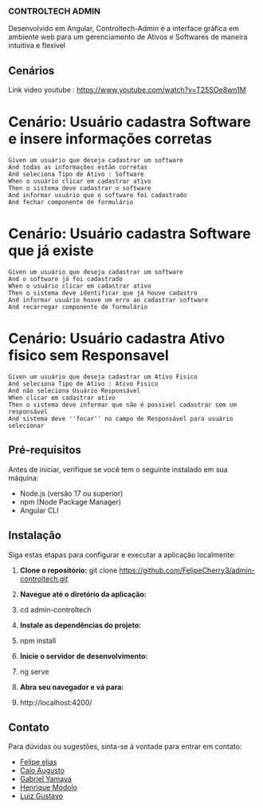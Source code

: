 ### CONTROLTECH ADMIN

Desenvolvido em Angular, Controltech-Admin é a interface gráfica em ambiente web para um gerenciamento de Ativos e Softwares de maneira intuitíva e flexível 

## Cenários 
Link video youtube : https://www.youtube.com/watch?v=T25SOe8wn1M

# Cenário: Usuário cadastra Software e insere informações corretas

 
    Given um usuário que deseja cadastrar um software
    And todas as informações estão corretas
    And seleciona Tipo de Ativo : Software
    When o usuário clicar em cadastrar ativo
    Then o sistema deve cadastrar o software 
    And informar usuário que o software foi cadastrado
    And fechar componente de formulário

# Cenário: Usuário cadastra Software que já existe


    Given um usuário que deseja cadastrar um software
    And o software já foi cadastrado
    When o usuário clicar em cadastrar ativo
    Then o sistema deve identificar que já houve cadastro 
    And informar usuário houve um erro ao cadastrar software
    And recarregar componente de formulário

# Cenário: Usuário cadastra Ativo fisico sem Responsavel


    Given um usuário que deseja cadastrar um Ativo Fisico
    And seleciona Tipo de Ativo : Ativo Fisico
    And não seleciona Usuário Responsável
    When clicar em cadastrar ativo
    Then o sistema deve informar que não é possivel cadastrar sem um responsável
    And sistema deve ''focar'' no campo de Responsável para usuário selecionar

## Pré-requisitos

Antes de iniciar, verifique se você tem o seguinte instalado em sua máquina:

- Node.js (versão 17 ou superior)
- npm (Node Package Manager)
- Angular CLI

## Instalação

Siga estas etapas para configurar e executar a aplicação localmente:

1. **Clone o repositório:**
git clone https://github.com/FelipeCherry3/admin-controltech.git

2. **Navegue até o diretório da aplicação:**
3. cd admin-controltech
4. **Instale as dependências do projeto:**
5. npm install
6.  **Inicie o servidor de desenvolvimento:**
7.  ng serve
8.  **Abra seu navegador e vá para:**
9.  http://localhost:4200/


## Contato

Para dúvidas ou sugestões, sinta-se à vontade para entrar em contato:

- [Felipe elias](mailto:224475@facens.br)
- [Caio Augusto](mailto:224120@facens.br)
- [Gabriel Yamaya](mailto:212065@facens.br)
- [Henrique Módolo](mailto:223865@facens.br)
- [Luiz Gustavo](mailto:223608@facens.br)


